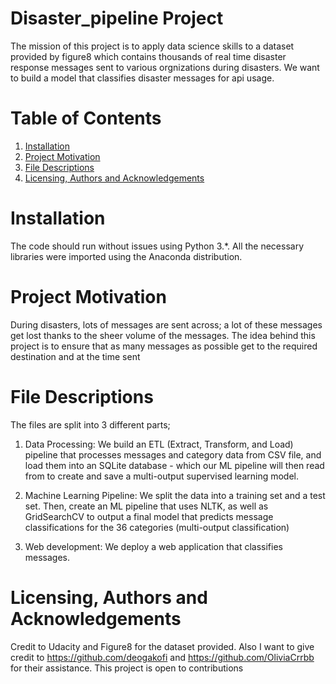 # Disaster_pipeline Project
The mission of this project is to apply data science skills to a dataset provided by figure8 which contains thousands of real time disaster response messages sent to various orgnizations during disasters. We want to build a model that classifies disaster messages for api usage.

# Table of Contents

1. [Installation](https://github.com/UOIKENNA/Disaster_pipeline#Installation)
2. [Project Motivation](https://github.com/UOIKENNA/Disaster_pipeline#Project)
3. [File Descriptions](https://github.com/UOIKENNA/Disaster_pipeline#File)
4. [Licensing, Authors and Acknowledgements](https://github.com/UOIKENNA/Disaster_pipeline#licensing)

# Installation
The code should run without issues using Python 3.*. All the necessary libraries were imported using the Anaconda distribution.

# Project Motivation
During disasters, lots of messages are sent across; a lot of these messages get lost thanks to the sheer volume of the messages. The idea behind this project is to ensure that as many messages as possible get to the required destination and at the time sent

# File Descriptions
The files are split into 3 different parts;
1) Data Processing: We build an ETL (Extract, Transform, and Load) pipeline that processes messages and category data from CSV file, and load them into an SQLite database - which our ML pipeline will then read from to create and save a multi-output supervised learning model.

2) Machine Learning Pipeline: We split the data into a training set and a test set. Then, create an ML pipeline that uses NLTK, as well as GridSearchCV to output a final model that predicts message classifications for the 36 categories (multi-output classification)

3) Web development: We deploy a web application that classifies messages.

# Licensing, Authors and Acknowledgements
Credit to Udacity and Figure8 for the dataset provided. Also I want to give credit to https://github.com/deogakofi and https://github.com/OliviaCrrbb for their assistance. This project is open to contributions
